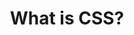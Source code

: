 ---
layout: course-lesson
course_id: "css"
content_type: "lesson"
lesson_index: 2
title: "What is CSS?"
description: "Explains what CSS is"
permalink: "/courses/css/what-is-css"
---